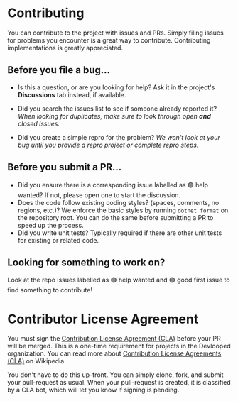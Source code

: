 # Contributing

You can contribute to the project with issues and PRs. 
Simply filing issues for problems you encounter is a great way to contribute. Contributing implementations is greatly appreciated.

## Before you file a bug...
* Is this a question, or are you looking for help? Ask it in the project's **Discussions** tab instead, if available.

* Did you search the issues list to see if someone already reported it? _When looking for duplicates, make sure to look through open **and** closed issues._
* Did you create a simple repro for the problem? _We won't look at your bug until you provide a repro project or complete repro steps._

## Before you submit a PR...

* Did you ensure there is a corresponding issue labelled as 🟢 help wanted? 
  If not, please open one to start the discussion.
* Does the code follow existing coding styles? (spaces, comments, no regions, etc.)?
  We enforce the basic styles by running `dotnet format` on the repository root. 
  You can do the same before submitting a PR to speed up the process.
* Did you write unit tests?
  Typically required if there are other unit tests for existing or related code.

## Looking for something to work on?

Look at the repo issues labelled as 🟢 help wanted and 🟣 good first issue to find 
something to contribute!

# Contributor License Agreement

You must sign the [Contribution License Agreement (CLA)](https://cla-assistant.io/devlooped/) before your PR will be merged. 
This is a one-time requirement for projects in the Devlooped organization.
 You can read more about [Contribution License Agreements (CLA)](http://en.wikipedia.org/wiki/Contributor_License_Agreement) on Wikipedia.

 You don't have to do this up-front. You can simply clone, fork, and submit your pull-request as usual. 
 When your pull-request is created, it is classified by a CLA bot, which will let 
 you know if signing is pending.